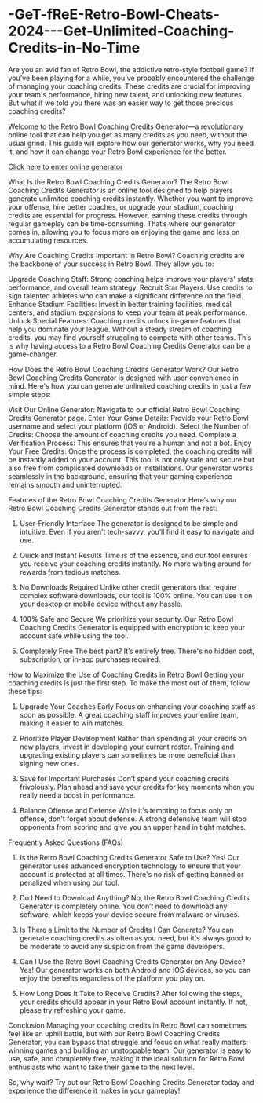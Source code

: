 # -GeT-fReE-Retro-Bowl-Cheats-2024---Get-Unlimited-Coaching-Credits-in-No-Time
Are you an avid fan of Retro Bowl, the addictive retro-style football game? If you’ve been playing for a while, you’ve probably encountered the challenge of managing your coaching credits. These credits are crucial for improving your team's performance, hiring new talent, and unlocking new features. But what if we told you there was an easier way to get those precious coaching credits?

Welcome to the Retro Bowl Coaching Credits Generator—a revolutionary online tool that can help you get as many credits as you need, without the usual grind. This guide will explore how our generator works, why you need it, and how it can change your Retro Bowl experience for the better.

<a href="https://bit.ly/4cMPHrS">Click here to enter online generator</a>

What Is the Retro Bowl Coaching Credits Generator?
The Retro Bowl Coaching Credits Generator is an online tool designed to help players generate unlimited coaching credits instantly. Whether you want to improve your offense, hire better coaches, or upgrade your stadium, coaching credits are essential for progress. However, earning these credits through regular gameplay can be time-consuming. That’s where our generator comes in, allowing you to focus more on enjoying the game and less on accumulating resources.

Why Are Coaching Credits Important in Retro Bowl?
Coaching credits are the backbone of your success in Retro Bowl. They allow you to:

Upgrade Coaching Staff: Strong coaching helps improve your players' stats, performance, and overall team strategy.
Recruit Star Players: Use credits to sign talented athletes who can make a significant difference on the field.
Enhance Stadium Facilities: Invest in better training facilities, medical centers, and stadium expansions to keep your team at peak performance.
Unlock Special Features: Coaching credits unlock in-game features that help you dominate your league.
Without a steady stream of coaching credits, you may find yourself struggling to compete with other teams. This is why having access to a Retro Bowl Coaching Credits Generator can be a game-changer.

How Does the Retro Bowl Coaching Credits Generator Work?
Our Retro Bowl Coaching Credits Generator is designed with user convenience in mind. Here's how you can generate unlimited coaching credits in just a few simple steps:

Visit Our Online Generator: Navigate to our official Retro Bowl Coaching Credits Generator page.
Enter Your Game Details: Provide your Retro Bowl username and select your platform (iOS or Android).
Select the Number of Credits: Choose the amount of coaching credits you need.
Complete a Verification Process: This ensures that you're a human and not a bot.
Enjoy Your Free Credits: Once the process is completed, the coaching credits will be instantly added to your account.
This tool is not only safe and secure but also free from complicated downloads or installations. Our generator works seamlessly in the background, ensuring that your gaming experience remains smooth and uninterrupted.

Features of the Retro Bowl Coaching Credits Generator
Here’s why our Retro Bowl Coaching Credits Generator stands out from the rest:

1. User-Friendly Interface
The generator is designed to be simple and intuitive. Even if you aren’t tech-savvy, you’ll find it easy to navigate and use.

2. Quick and Instant Results
Time is of the essence, and our tool ensures you receive your coaching credits instantly. No more waiting around for rewards from tedious matches.

3. No Downloads Required
Unlike other credit generators that require complex software downloads, our tool is 100% online. You can use it on your desktop or mobile device without any hassle.

4. 100% Safe and Secure
We prioritize your security. Our Retro Bowl Coaching Credits Generator is equipped with encryption to keep your account safe while using the tool.

5. Completely Free
The best part? It’s entirely free. There's no hidden cost, subscription, or in-app purchases required.

How to Maximize the Use of Coaching Credits in Retro Bowl
Getting your coaching credits is just the first step. To make the most out of them, follow these tips:

1. Upgrade Your Coaches Early
Focus on enhancing your coaching staff as soon as possible. A great coaching staff improves your entire team, making it easier to win matches.

2. Prioritize Player Development
Rather than spending all your credits on new players, invest in developing your current roster. Training and upgrading existing players can sometimes be more beneficial than signing new ones.

3. Save for Important Purchases
Don’t spend your coaching credits frivolously. Plan ahead and save your credits for key moments when you really need a boost in performance.

4. Balance Offense and Defense
While it's tempting to focus only on offense, don't forget about defense. A strong defensive team will stop opponents from scoring and give you an upper hand in tight matches.

Frequently Asked Questions (FAQs)
1. Is the Retro Bowl Coaching Credits Generator Safe to Use?
Yes! Our generator uses advanced encryption technology to ensure that your account is protected at all times. There's no risk of getting banned or penalized when using our tool.

2. Do I Need to Download Anything?
No, the Retro Bowl Coaching Credits Generator is completely online. You don’t need to download any software, which keeps your device secure from malware or viruses.

3. Is There a Limit to the Number of Credits I Can Generate?
You can generate coaching credits as often as you need, but it's always good to be moderate to avoid any suspicion from the game developers.

4. Can I Use the Retro Bowl Coaching Credits Generator on Any Device?
Yes! Our generator works on both Android and iOS devices, so you can enjoy the benefits regardless of the platform you play on.

5. How Long Does It Take to Receive Credits?
After following the steps, your credits should appear in your Retro Bowl account instantly. If not, please try refreshing your game.

Conclusion
Managing your coaching credits in Retro Bowl can sometimes feel like an uphill battle, but with our Retro Bowl Coaching Credits Generator, you can bypass that struggle and focus on what really matters: winning games and building an unstoppable team. Our generator is easy to use, safe, and completely free, making it the ideal solution for Retro Bowl enthusiasts who want to take their game to the next level.

So, why wait? Try out our Retro Bowl Coaching Credits Generator today and experience the difference it makes in your gameplay!
